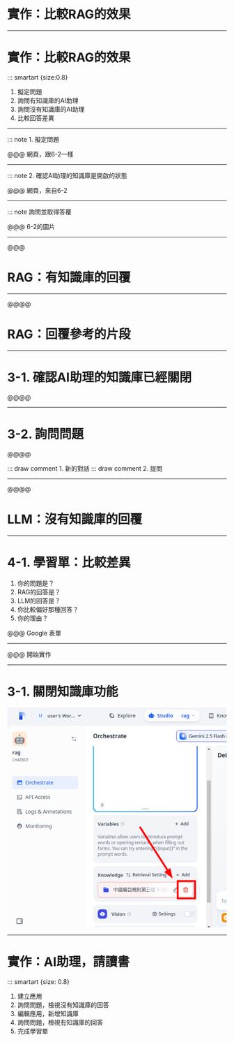 # 實作：比較RAG的效果

----

# 實作：比較RAG的效果

::: smartart {size:0.8}

1. 擬定問題
2. 詢問有知識庫的AI助理
3. 詢問沒有知識庫的AI助理
4. 比較回答差異

----

::: note 1. 擬定問題

@@@ 網頁，跟6-2一樣

----

::: note 2. 確認AI助理的知識庫是開啟的狀態

@@@ 網頁，來自6-2

----

::: note 詢問並取得答覆

@@@ 6-2的圖片

----

@@@

# RAG：有知識庫的回覆

----

@@@@

# RAG：回覆參考的片段

----

# 3-1. 確認AI助理的知識庫已經關閉

@@@@

----

# 3-2. 詢問問題

@@@@

::: draw comment 1. 新的對話
::: draw comment 2. 提問

----

@@@@

# LLM：沒有知識庫的回覆

----

# 4-1. 學習單：比較差異

1. 你的問題是？
2. RAG的回答是？
3. LLM的回答是？
4. 你比較偏好那種回答？
5. 你的理由？

@@@ Google 表單

----

@@@ 開始實作


----

# 3-1. 關閉知識庫功能

![alt text](<6. AI助理：知識庫篇/3.RAG比較/2025-05-02_16-32 移除知識庫.png>)

----

# 實作：AI助理，請讀書

::: smartart {size: 0.8}

1. 建立應用
2. 詢問問題，檢視沒有知識庫的回答
3. 編輯應用，新增知識庫
4. 詢問問題，檢視有知識庫的回答
5. 完成學習單